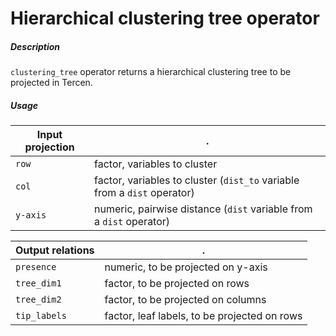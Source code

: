# Hierarchical clustering tree operator

##### Description

`clustering_tree` operator returns a hierarchical clustering tree to be projected in Tercen.

##### Usage

Input projection|.
---|---
`row`        | factor, variables to cluster
`col`        | factor, variables to cluster (`dist_to` variable from a `dist` operator) 
`y-axis`        | numeric, pairwise distance (`dist` variable from a `dist` operator)

Output relations|.
---|---
`presence`        | numeric, to be projected on y-axis
`tree_dim1`        | factor, to be projected on rows
`tree_dim2`        | factor, to be projected on columns
`tip_labels`        | factor, leaf labels, to be projected on rows

